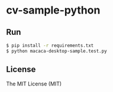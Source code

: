 # cv-sample-python

## Run

``` bash
$ pip install -r requirements.txt
$ python macaca-desktop-sample.test.py
```

## License

The MIT License (MIT)
